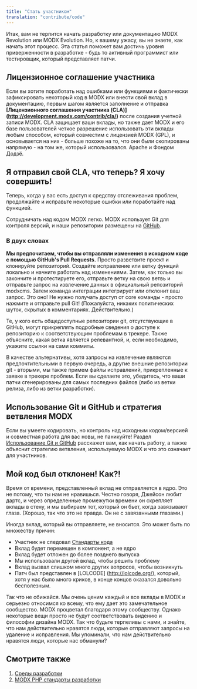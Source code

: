 ```yaml
---
title: "Стать участником"
translation: "contribute/code"
---
```


Итак, вам не терпится начать разработку или документацию MODX Revolution или MODX Evolution. Но, к вашему ужасу, вы не знаете, как начать этот процесс. Эта статья поможет вам достичь уровня приверженности в разработке - будь то активный программист или тестировщик, который представляет патчи.

## **Лицензионное соглашение участника**

Если вы хотите поработать над ошибками или функциями и фактически зафиксировать некоторый код в MODX или внести свой вклад в документацию, первым шагом является заполнение и отправка **[Лицензионного соглашения участника (CLA)] (http://development.modx.com/contrib/cla/)** после создания учетной записи MODX. CLA защищает ваши вклады, но также дает MODX и его базе пользователей четкое разрешение использовать эти вклады любым способом, который совместим с лицензией MODX (GPL), и основывается на них - больше похоже на то, что они были скопированы напрямую - на том же, который использовался. Apache и Фондом Додзё.

## Я отправил свой CLA, что теперь? Я хочу совершить!

Теперь, когда у вас есть доступ к средству отслеживания проблем, продолжайте и исправьте некоторые ошибки или поработайте над функцией.

Сотрудничать над кодом MODX легко. MODX использует Git для контроля версий, и наши репозитории размещены на [GitHub](http://github.com/modxcms/).

### В двух словах

**Мы предпочитаем, чтобы вы отправляли изменения в исходном коде с помощью GitHub's Pull Requests.** Просто разветвите проект и клонируйте репозиторий. Создайте исправление или ветку функций локально и начните работать над изменениями. Затем, как только вы закончите и протестируете его, отправьте ветку на свою ветвь и отправьте запрос на извлечение данных в официальный репозиторий modxcms. Затем команда интеграции интегрирует или отклонит ваш запрос. Это оно! Не нужно получать доступ от core команды - просто нажмите и отправьте pull Git! (Пожалуйста, никаких политических шуток, скрытых в комментариях. Действительно.)

Те, у кого есть общедоступные репозитории git, отсутствующие в GitHub, могут прикреплять подробные сведения о доступе к репозиторию к соответствующим проблемам в трекере. Также объясните, какая ветка является релевантной, и, если необходимо, укажите ссылки на сами коммиты.

В качестве альтернативы, хотя запросы на извлечение являются предпочтительными в первую очередь, а другие внешние репозитории git - вторыми, мы также примем файлы исправлений, прикрепленные к заявке в трекере проблем. Если вы сделаете это, убедитесь, что ваши патчи сгенерированы для самых последних файлов (либо из ветки релиза, либо из ветки разработки).

## Использование Git и GitHub и стратегия ветвления MODX

Если вы умеете кодировать, но контроль над исходным кодом/версией и совместная работа для вас новы, не паникуйте! Раздел [Использование Git и GitHub](/community/contrib/using-git-and-github/) расскажет вам, как начать работу, а также объяснит стратегию ветвления, используемую MODX и что это означает для участников.

## Мой код был отклонен! Как?!

Время от времени, представленный вклад не отправляется в ядро. Это не потому, что ты нам не нравишься. Честно говоря, Джейсон любит дартс, и через определенные промежутки времени он скрепляет вклады в стену, и мы выбираем тот, который он бьет, когда завязывают глаза. (Хорошо, так что это не правда. Он не с завязанными глазами.)

Иногда вклад, который вы отправляете, не вносится. Это может быть по множеству причин:

- Участник не следовал [Стандарты кода](_legacy/developing-in-modx/code-standards "Code Standards")
- Вклад будет перемещен в компонент, а не ядро
- Вклад будет отложен до более позднего выпуска
- Мы использовали другой вклад, чтобы решить проблему
- Вклад вызвал слишком много других вопросов, чтобы возникнуть
- Патч был представлен в [LOLCODE] (http://lolcode.org/), который, хотя у нас было много криков, в конце концов оказался довольно бесполезным.

Так что не обижайся. Мы очень ценим каждый и все вклады в MODX и серьезно относимся ко всему, что ему дает это замечательное сообщество. MODX процветал благодаря этому сообществу. Однако некоторые вещи просто не будут соответствовать видению и философии дизайна MODX. Так что будьте терпеливы с нами, и знайте, что нам действительно нравятся люди, которые отправляют запросы на удаление и исправления. Мы упоминали, что нам действительно нравятся люди, которые нас обманули?

## Смотрите также

1. [Среды разработки](/contribute/code/development-environment)
2. [MODX PHP стандарты разработки](/contribute/code/coding-standards)
